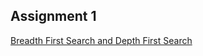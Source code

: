 ## Assignment 1
<a href= "/master/Assignment1/BFS_DFS.cpp">Breadth First Search and Depth First Search</a>
